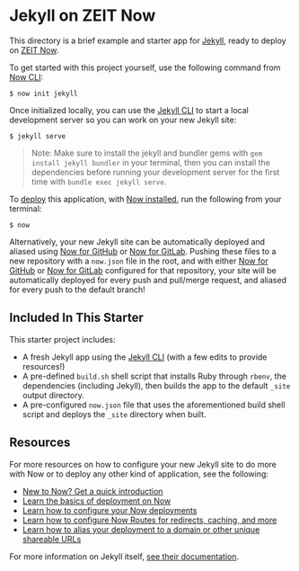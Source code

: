# Jekyll on ZEIT Now

This directory is a brief example and starter app for [Jekyll](https://jekyllrb.com/), ready to deploy on [ZEIT Now](https://zeit.co/now).

To get started with this project yourself, use the following command from [Now CLI](https://zeit.co/docs/v2/getting-started/installation#now-cli):

```shell
$ now init jekyll
```

Once initialized locally, you can use the [Jekyll CLI](https://jekyllrb.com/docs/) to start a local development server so you can work on your new Jekyll site:

```shell
$ jekyll serve
```

> Note: Make sure to install the jekyll and bundler gems with `gem install jekyll bundler` in your terminal, then you can install the dependencies before running your development server for the first time with `bundle exec jekyll serve`.

To [deploy](https://zeit.co/docs/v2/deployments/basics) this application, with [Now installed](https://zeit.co/docs/v2/getting-started/installation), run the following from your terminal:

```shell
$ now
```

Alternatively, your new Jekyll site can be automatically deployed and aliased using [Now for GitHub](https://zeit.co/docs/v2/integrations/now-for-github) or [Now for GitLab](https://zeit.co/docs/v2/integrations/now-for-gitlab). Pushing these files to a new repository with a `now.json` file in the root, and with either [Now for GitHub](https://zeit.co/docs/v2/integrations/now-for-github) or [Now for GitLab](https://zeit.co/docs/v2/integrations/now-for-github) configured for that repository, your site will be automatically deployed for every push and pull/merge request, and aliased for every push to the default branch!

## Included In This Starter

This starter project includes:
- A fresh Jekyll app using the [Jekyll CLI](https://jekyllrb.com/docs/usage/) (with a few edits to provide resources!)
- A pre-defined `build.sh` shell script that installs Ruby through `rbenv`, the dependencies (including Jekyll), then builds the app to the default `_site` output directory.
- A pre-configured `now.json` file that uses the aforementioned build shell script and deploys the `_site` directory when built.

## Resources

For more resources on how to configure your new Jekyll site to do more with Now or to deploy any other kind of application, see the following:

- [New to Now? Get a quick introduction](https://zeit.co/docs/v2/getting-started/introduction-to-now)
- [Learn the basics of deployment on Now](https://zeit.co/docs/v2/deployments/basics)
- [Learn how to configure your Now deployments](https://zeit.co/docs/v2/deployments/configuration)
- [Learn how to configure Now Routes for redirects, caching, and more](https://zeit.co/docs/v2/deployments/routes)
- [Learn how to alias your deployment to a domain or other unique shareable URLs](https://zeit.co/docs/v2/domains-and-aliases/introduction)

For more information on Jekyll itself, [see their documentation](https://jekyllrb.com/docs/).

